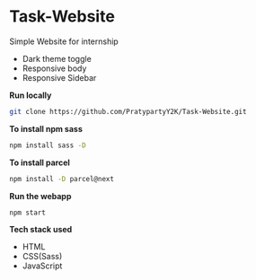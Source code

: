 # Task-Website
Simple Website for internship

 - Dark theme toggle
 - Responsive body
 - Responsive Sidebar 

**Run locally**
```bash
git clone https://github.com/PratypartyY2K/Task-Website.git
```

**To install npm sass**
```bash
npm install sass -D
```

**To install parcel**
```bash
npm install -D parcel@next
```

**Run the webapp**
```bash
npm start
```

**Tech stack used**  
- HTML
- CSS(Sass)
- JavaScript
